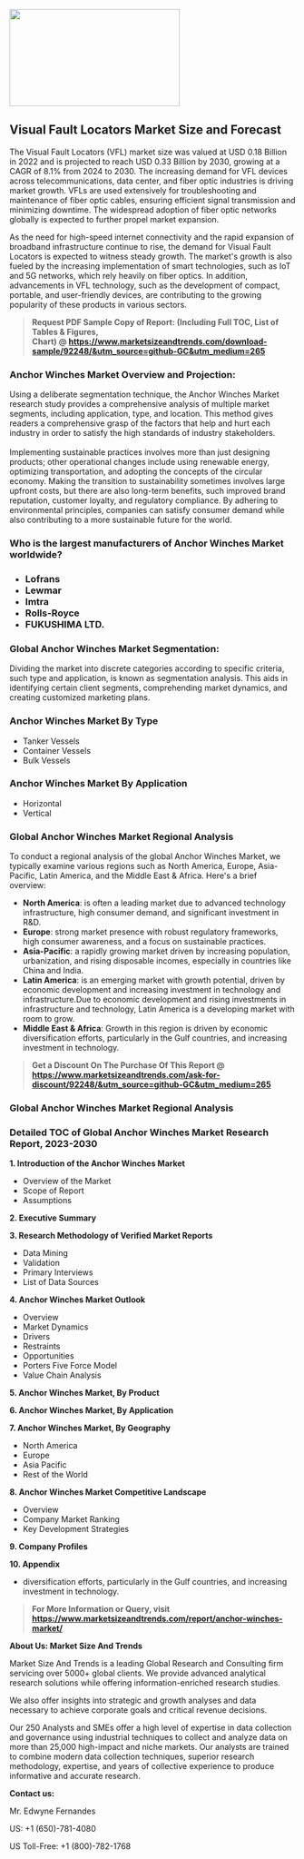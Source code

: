 <p><img class="alignnone size-medium wp-image-20088" src="https://ffe5etoiles.com/wp-content/uploads/2024/12/MST1-300x171.png" alt="" width="300" height="171" /></p><h2>Visual Fault Locators Market Size and Forecast</h2><p>The Visual Fault Locators (VFL) market size was valued at USD 0.18 Billion in 2022 and is projected to reach USD 0.33 Billion by 2030, growing at a CAGR of 8.1% from 2024 to 2030. The increasing demand for VFL devices across telecommunications, data center, and fiber optic industries is driving market growth. VFLs are used extensively for troubleshooting and maintenance of fiber optic cables, ensuring efficient signal transmission and minimizing downtime. The widespread adoption of fiber optic networks globally is expected to further propel market expansion.</p><p>As the need for high-speed internet connectivity and the rapid expansion of broadband infrastructure continue to rise, the demand for Visual Fault Locators is expected to witness steady growth. The market's growth is also fueled by the increasing implementation of smart technologies, such as IoT and 5G networks, which rely heavily on fiber optics. In addition, advancements in VFL technology, such as the development of compact, portable, and user-friendly devices, are contributing to the growing popularity of these products in various sectors.</p></p><blockquote id="" class=""><strong>Request PDF Sample Copy of Report: (Including Full TOC, List of Tables &amp; Figures, Chart)&nbsp;@&nbsp;<strong><a href="https://www.marketsizeandtrends.com/download-sample/92248/&utm_source=github-GC&utm_medium=265" target="_blank">https://www.marketsizeandtrends.com/download-sample/92248/&utm_source=github-GC&utm_medium=265</a></strong></strong></blockquote><h3 id="" class="">Anchor Winches Market&nbsp;Overview and Projection:</h3><p id="" class="">Using a deliberate segmentation technique, the Anchor Winches Market research study provides a comprehensive analysis of multiple market segments, including application, type, and location. This method gives readers a comprehensive grasp of the factors that help and hurt each industry in order to satisfy the high standards of industry stakeholders. <br /> <br />Implementing sustainable practices involves more than just designing products; other operational changes include using renewable energy, optimizing transportation, and adopting the concepts of the circular economy. Making the transition to sustainability sometimes involves large upfront costs, but there are also long-term benefits, such improved brand reputation, customer loyalty, and regulatory compliance. By adhering to environmental principles, companies can satisfy consumer demand while also contributing to a more sustainable future for the world.</p><h3 id="" class="">Who is the largest manufacturers of&nbsp;Anchor Winches Market worldwide?</h3><h3 class=""><p><ul><li>Lofrans </li><li> Lewmar </li><li> Imtra </li><li> Rolls-Royce </li><li> FUKUSHIMA LTD.</li></ul></p></h3><h3 id="" class="">Global&nbsp;Anchor Winches Market Segmentation:</h3><p id="" class="">Dividing the market into discrete categories according to specific criteria, such type and application, is known as segmentation analysis. This aids in identifying certain client segments, comprehending market dynamics, and creating customized marketing plans.</p><h3 id="" class="">Anchor Winches Market&nbsp;By Type</h3><p><p><ul><li>Tanker Vessels</li><li> Container Vessels</li><li> Bulk Vessels</p></li></ul></p></p><h3 id="" class="">Anchor Winches Market&nbsp;By Application</h3><p class=""><p><ul><li>Horizontal</li><li> Vertical</li></ul></p></p><h3 id="" class="">Global Anchor Winches Market Regional Analysis</h3><p id="" class="">To conduct a regional analysis of the global Anchor Winches Market, we typically examine various regions such as North America, Europe, Asia-Pacific, Latin America, and the Middle East &amp; Africa. Here's a brief overview:</p><ul><li><strong>North America</strong>: is often a leading market due to advanced technology infrastructure, high consumer demand, and significant investment in R&amp;D.</li><li><strong>Europe</strong>: strong market presence with robust regulatory frameworks, high consumer awareness, and a focus on sustainable practices.</li><li><strong>Asia-Pacific</strong>: a rapidly growing market driven by increasing population, urbanization, and rising disposable incomes, especially in countries like China and India.</li><li><strong>Latin America</strong>: is an emerging market with growth potential, driven by economic development and increasing investment in technology and infrastructure.Due to economic development and rising investments in infrastructure and technology, Latin America is a developing market with room to grow.</li><li><strong>Middle East &amp; Africa</strong>: Growth in this region is driven by economic diversification efforts, particularly in the Gulf countries, and increasing investment in technology.</li></ul><blockquote id="" class=""><strong>Get a Discount On The Purchase Of This Report @ <strong><a href="https://www.marketsizeandtrends.com/ask-for-discount/92248/&utm_source=github-GC&utm_medium=265" target="_blank">https://www.marketsizeandtrends.com/ask-for-discount/92248/&utm_source=github-GC&utm_medium=265</a></strong></strong></blockquote><h3 id="" class="">Global Anchor Winches Market Regional Analysis</h3><h3 id="" class="">Detailed TOC of Global Anchor Winches Market Research Report, 2023-2030</h3><p id="" class=""><strong>1. Introduction of the Anchor Winches Market</strong></p><ul><li>Overview of the Market</li><li>Scope of Report</li><li>Assumptions</li></ul><p id="" class=""><strong>2. Executive Summary</strong></p><p id="" class=""><strong>3. Research Methodology of Verified Market Reports</strong></p><ul><li>Data Mining</li><li>Validation</li><li>Primary Interviews</li><li>List of Data Sources</li></ul><p id="" class=""><strong>4. Anchor Winches Market Outlook</strong></p><ul><li>Overview</li><li>Market Dynamics</li><li>Drivers</li><li>Restraints</li><li>Opportunities</li><li>Porters Five Force Model</li><li>Value Chain Analysis</li></ul><p id="" class=""><strong>5. Anchor Winches Market, By Product</strong></p><p id="" class=""><strong>6. Anchor Winches Market, By Application</strong></p><p id="" class=""><strong>7. Anchor Winches Market, By Geography</strong></p><ul><li>North America</li><li>Europe</li><li>Asia Pacific</li><li>Rest of the World</li></ul><p id="" class=""><strong>8. Anchor Winches Market Competitive Landscape</strong></p><ul><li>Overview</li><li>Company Market Ranking</li><li>Key Development Strategies</li></ul><p id="" class=""><strong>9. Company Profiles</strong></p><p id="" class=""><strong>10. Appendix</strong></p><ul><li>diversification efforts, particularly in the Gulf countries, and increasing investment in technology.</li></ul><blockquote id="" class=""><strong>For More Information or Query, visit <strong><strong><a href="https://www.marketsizeandtrends.com/report/anchor-winches-market/" target="_blank">https://www.marketsizeandtrends.com/report/anchor-winches-market/</a></strong></strong></strong></blockquote><p id="" class=""><strong>About Us: Market Size And Trends</strong></p><p id="" class="">Market Size And Trends is a leading Global Research and Consulting firm servicing over 5000+ global clients. We provide advanced analytical research solutions while offering information-enriched research studies.</p><p id="" class="">We also offer insights into strategic and growth analyses and data necessary to achieve corporate goals and critical revenue decisions.</p><p id="" class="">Our 250 Analysts and SMEs offer a high level of expertise in data collection and governance using industrial techniques to collect and analyze data on more than 25,000 high-impact and niche markets. Our analysts are trained to combine modern data collection techniques, superior research methodology, expertise, and years of collective experience to produce informative and accurate research.</p><p id="" class=""><strong>Contact us:</strong></p><p id="" class="">Mr. Edwyne Fernandes</p><p id="" class="">US: +1 (650)-781-4080</p><p id="" class="">US Toll-Free: +1 (800)-782-1768</p>
